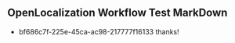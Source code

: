 ## OpenLocalization Workflow Test MarkDown
* bf686c7f-225e-45ca-ac98-217777f16133 thanks!

<!--HONumber=Aug16_HO3-->


